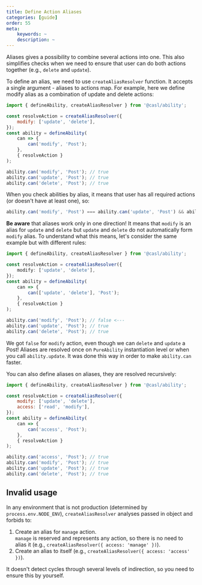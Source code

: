 ```yaml
---
title: Define Action Aliases
categories: [guide]
order: 55
meta:
    keywords: ~
    description: ~
---
```


Aliases gives a possibility to combine several actions into one. This also simplifies checks when we need to ensure that user can do both actions together (e.g., `delete` and `update`).

To define an alias, we need to use `createAliasResolver` function. It accepts a single argument - aliases to actions map. For example, here we define modify alias as a combination of update and delete actions:

```js
import { defineAbility, createAliasResolver } from '@casl/ability';

const resolveAction = createAliasResolver({
    modify: ['update', 'delete'],
});
const ability = defineAbility(
    can => {
        can('modify', 'Post');
    },
    { resolveAction }
);

ability.can('modify', 'Post'); // true
ability.can('update', 'Post'); // true
ability.can('delete', 'Post'); // true
```

When you check abilities by alias, it means that user has all required actions (or doesn't have at least one), so:

```js
ability.can('modify', 'Post') === ability.can('update', 'Post') && ability.can('delete', 'Post');
```

**Be aware** that aliases work only in one direction! It means that `modify` is an alias for `update` and `delete` but `update` and `delete` do not automatically form `modify` alias. To understand what this means, let's consider the same example but with different rules:

```ts
import { defineAbility, createAliasResolver } from '@casl/ability';

const resolveAction = createAliasResolver({
    modify: ['update', 'delete'],
});
const ability = defineAbility(
    can => {
        can(['update', 'delete'], 'Post');
    },
    { resolveAction }
);

ability.can('modify', 'Post'); // false <---
ability.can('update', 'Post'); // true
ability.can('delete', 'Post'); // true
```

We got `false` for `modify` action, even though we can `delete` and `update` a Post! Aliases are resolved once on `PureAbility` instantiation level or when you call `ability.update`. It was done this way in order to make `ability.can` faster.

You can also define aliases on aliases, they are resolved recursively:

```js
import { defineAbility, createAliasResolver } from '@casl/ability';

const resolveAction = createAliasResolver({
    modify: ['update', 'delete'],
    access: ['read', 'modify'],
});
const ability = defineAbility(
    can => {
        can('access', 'Post');
    },
    { resolveAction }
);

ability.can('access', 'Post'); // true
ability.can('modify', 'Post'); // true
ability.can('update', 'Post'); // true
ability.can('delete', 'Post'); // true
```

## Invalid usage

In any environment that is not production (determined by `process.env.NODE_ENV`), `createAliasResolver` analyses passed in object and forbids to:

1. Create an alias for `manage` action.\
   `manage` is reserved and represents any action, so there is no need to alias it (e.g., `createAliasResolver({ access: 'manage' })`).
2. Create an alias to itself (e.g., `createAliasResolver({ access: 'access' })`).

It doesn't detect cycles through several levels of indirection, so you need to ensure this by yourself.
